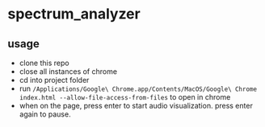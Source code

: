 # spectrum_analyzer

## usage
- clone this repo
- close all instances of chrome
- cd into project folder
- run ```/Applications/Google\ Chrome.app/Contents/MacOS/Google\ Chrome index.html --allow-file-access-from-files``` to open in chrome
- when on the page, press enter to start audio visualization. press enter again to pause.
